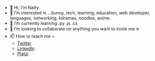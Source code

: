 - 👋 Hi, I’m Natty.
- 👀 I’m interested in ...bunny, tech, learning, education, web developer, languages, networking, kdramas, noodles, anime. 
- 🌱 I’m currently learning .py .js .cs
- 💞️ I’m looking to collaborate on anything you want to invite me ☕
- 📫 How to reach me ~
  -    [Twitter](https://twitter.com/nonamoes)
  -    [LinkedIn](https://www.linkedin.com/in/nonamoes/)
  -    [Platzi](https://platzi.com/p/nonamoes/)

<!---
nonamoes/nonamoes is a ✨ special ✨ repository because its `README.md` (this file) appears on your GitHub profile.
You can click the Preview link to take a look at your changes.
--->
